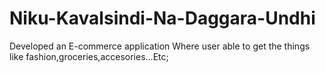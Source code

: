 # Niku-Kavalsindi-Na-Daggara-Undhi
Developed an E-commerce application Where user able to get the things like fashion,groceries,accesories...Etc;
